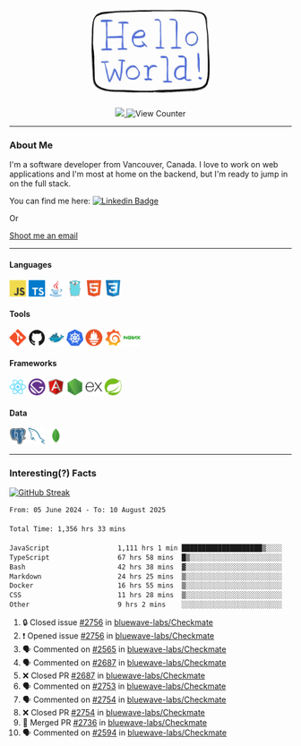 <div align="center">
    <img src="./img/hello_world.webp" height="200px" width="">
    <div>
        <a href="https://www.linkedin.com/in/ajhollid">
            <img src="https://img.shields.io/badge/LinkedIn-blue"/>
        </a>
        <img src="https://komarev.com/ghpvc/?username=ajhollid&color=yellow" alt="View Counter">
    </div>
</div>

---

### About Me

I'm a software developer from Vancouver, Canada. I love to work on web applications and I'm most at home on the backend, but I'm ready to jump in on the full stack.

You can find me here: [![Linkedin Badge](https://img.shields.io/badge/-ajhollid-blue?style=flat&logo=Linkedin&logoColor=white)](https://www.linkedin.com/in/ajhollid)

Or

[Shoot me an email](mailto:ajhollid@gmail.com)

---

#### Languages

<div>
    <img src="./img/devicons/javascript-original.svg" width=30 height=30 alt="JavaScript">
    <img src="/img/devicons/typescript-original.svg" width=30 height=30 alt="TypeScript">
    <img src="./img/devicons/java-original.svg" width=30 height=30 alt="Java">
    <img src="./img/devicons/go-original.svg" width=30 height=30 alt="Golang">
    <img src="./img/devicons/html5-original.svg" width=30 height=30 alt="HTML 5">
    <img src="./img/devicons/css3-original.svg" width=30 height=30 alt="CSS 3">
</div>

#### Tools

<div>
    <img src="./img/devicons/git-original.svg" width=30 height=30 alt="Git">
    <img src="./img/devicons/github-original.svg" width=30 height=30 alt="Github">
    <img src="./img/devicons/docker-original.svg" width=30 
    height=30 alt="Docker">
    <img src="./img/devicons/kubernetes-original.svg" width=30 height=30 alt="K8">
    <img src="./img/devicons/prometheus-original.svg" width=30 height=30 alt="Prometheus">
    <img src="./img/devicons/grafana-original.svg" width=30 height=30 alt="Grafana">
    <img src="./img/devicons/nginx-original.svg" width=30 height=30 alt="Nginx">
</div>

#### Frameworks

<div>
    <img src="./img/devicons/react-original.svg" width=30 height=30 alt="React">
    <img src="./img/devicons/gatsby-original.svg" width=30 height=30 alt="Gatsby">
    <img src="./img/devicons/angularjs-original.svg" width=30 height=30 alt="AngularJS">
    <img src="./img/devicons/nodejs-original.svg" width=30 height=30 alt="NodeJS">
    <img src="./img/devicons/express-original.svg" width=30 height=30 alt="Express">
    <img src="./img/devicons/spring-original.svg" width=30 height=30 alt="Spring">
</div>

#### Data

<div>
    <img src="./img/devicons/postgresql-original.svg" width=30 height=30 alt="Postgresql">
    <img src="./img/devicons/mysql-original.svg" width=30 height=30 alt="Mysql">
    <img src="./img/devicons/mongodb-original.svg" width=30 height=30 alt="MongoDB">
</div>

---

### Interesting(?) Facts

[![GitHub Streak](http://github-readme-streak-stats.herokuapp.com?user=ajhollid)](https://git.io/streak-stats)

 <!--START_SECTION:waka-->

```txt
From: 05 June 2024 - To: 10 August 2025

Total Time: 1,356 hrs 33 mins

JavaScript                 1,111 hrs 1 min ████████████████████▒░░░░   81.36 %
TypeScript                 67 hrs 58 mins  █▒░░░░░░░░░░░░░░░░░░░░░░░   04.98 %
Bash                       42 hrs 38 mins  ▓░░░░░░░░░░░░░░░░░░░░░░░░   03.12 %
Markdown                   24 hrs 25 mins  ▒░░░░░░░░░░░░░░░░░░░░░░░░   01.79 %
Docker                     16 hrs 55 mins  ▒░░░░░░░░░░░░░░░░░░░░░░░░   01.24 %
CSS                        11 hrs 28 mins  ▒░░░░░░░░░░░░░░░░░░░░░░░░   00.84 %
Other                      9 hrs 2 mins    ░░░░░░░░░░░░░░░░░░░░░░░░░   00.66 %
```

<!--END_SECTION:waka-->


<!--START_SECTION:activity-->
1. 🔒 Closed issue [#2756](https://github.com/bluewave-labs/Checkmate/issues/2756) in [bluewave-labs/Checkmate](https://github.com/bluewave-labs/Checkmate)
2. ❗ Opened issue [#2756](https://github.com/bluewave-labs/Checkmate/issues/2756) in [bluewave-labs/Checkmate](https://github.com/bluewave-labs/Checkmate)
3. 🗣 Commented on [#2565](https://github.com/bluewave-labs/Checkmate/issues/2565#issuecomment-3176790874) in [bluewave-labs/Checkmate](https://github.com/bluewave-labs/Checkmate)
4. 🗣 Commented on [#2687](https://github.com/bluewave-labs/Checkmate/pull/2687#issuecomment-3176776392) in [bluewave-labs/Checkmate](https://github.com/bluewave-labs/Checkmate)
5. ❌ Closed PR [#2687](https://github.com/bluewave-labs/Checkmate/pull/2687) in [bluewave-labs/Checkmate](https://github.com/bluewave-labs/Checkmate)
6. 🗣 Commented on [#2753](https://github.com/bluewave-labs/Checkmate/issues/2753#issuecomment-3172885085) in [bluewave-labs/Checkmate](https://github.com/bluewave-labs/Checkmate)
7. 🗣 Commented on [#2754](https://github.com/bluewave-labs/Checkmate/pull/2754#issuecomment-3169438553) in [bluewave-labs/Checkmate](https://github.com/bluewave-labs/Checkmate)
8. ❌ Closed PR [#2754](https://github.com/bluewave-labs/Checkmate/pull/2754) in [bluewave-labs/Checkmate](https://github.com/bluewave-labs/Checkmate)
9. 🎉 Merged PR [#2736](https://github.com/bluewave-labs/Checkmate/pull/2736) in [bluewave-labs/Checkmate](https://github.com/bluewave-labs/Checkmate)
10. 🗣 Commented on [#2594](https://github.com/bluewave-labs/Checkmate/issues/2594#issuecomment-3168718226) in [bluewave-labs/Checkmate](https://github.com/bluewave-labs/Checkmate)
<!--END_SECTION:activity-->
